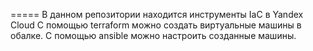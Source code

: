 =====
В данном репозитории находится инструменты IaC  в Yandex Cloud
С помощью terraform можно создать виртуальные машины в обалке.
С помощью ansible можно настроить созданные машины.
